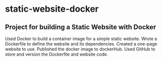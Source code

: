 # static-website-docker
## Project for building a Static Website with Docker

Used Docker to build a container image for a simple static website.
Wrote a Dockerfile to define the website and its dependencies.
Created a one-page website to use.
Published the docker image to dockerHub.
Used GitHub to store and version the Dockerfile and website code.
